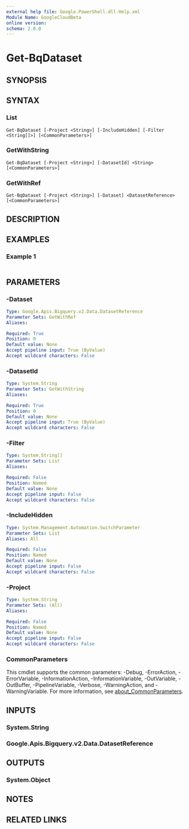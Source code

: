 ```yaml
---
external help file: Google.PowerShell.dll-Help.xml
Module Name: GoogleCloudBeta
online version:
schema: 2.0.0
---
```


# Get-BqDataset

## SYNOPSIS


## SYNTAX

### List
```
Get-BqDataset [-Project <String>] [-IncludeHidden] [-Filter <String[]>] [<CommonParameters>]
```

### GetWithString
```
Get-BqDataset [-Project <String>] [-DatasetId] <String> [<CommonParameters>]
```

### GetWithRef
```
Get-BqDataset [-Project <String>] [-Dataset] <DatasetReference> [<CommonParameters>]
```

## DESCRIPTION


## EXAMPLES

### Example 1
```powershell

```



## PARAMETERS

### -Dataset


```yaml
Type: Google.Apis.Bigquery.v2.Data.DatasetReference
Parameter Sets: GetWithRef
Aliases:

Required: True
Position: 0
Default value: None
Accept pipeline input: True (ByValue)
Accept wildcard characters: False
```

### -DatasetId


```yaml
Type: System.String
Parameter Sets: GetWithString
Aliases:

Required: True
Position: 0
Default value: None
Accept pipeline input: True (ByValue)
Accept wildcard characters: False
```

### -Filter


```yaml
Type: System.String[]
Parameter Sets: List
Aliases:

Required: False
Position: Named
Default value: None
Accept pipeline input: False
Accept wildcard characters: False
```

### -IncludeHidden


```yaml
Type: System.Management.Automation.SwitchParameter
Parameter Sets: List
Aliases: All

Required: False
Position: Named
Default value: None
Accept pipeline input: False
Accept wildcard characters: False
```

### -Project


```yaml
Type: System.String
Parameter Sets: (All)
Aliases:

Required: False
Position: Named
Default value: None
Accept pipeline input: False
Accept wildcard characters: False
```

### CommonParameters
This cmdlet supports the common parameters: -Debug, -ErrorAction, -ErrorVariable, -InformationAction, -InformationVariable, -OutVariable, -OutBuffer, -PipelineVariable, -Verbose, -WarningAction, and -WarningVariable. For more information, see [about_CommonParameters](http://go.microsoft.com/fwlink/?LinkID=113216).

## INPUTS

### System.String

### Google.Apis.Bigquery.v2.Data.DatasetReference

## OUTPUTS

### System.Object
## NOTES

## RELATED LINKS
